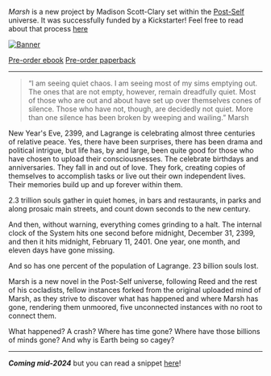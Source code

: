 *Marsh* is a new project by Madison Scott-Clary set within the [Post-Self](https://post-self.ink) universe. It was successfully funded by a Kickstarter! Feel free to read about that process [here](/kickstarter)

[![Banner](/draft-banner.jpg)](https://www.kickstarter.com/projects/drabmakyo/marsh)
<p class="buy">
<a href="https://makyo.itch.io/marsh" target="_blank">Pre-order ebook</a>
<a href="https://makyo-ink.square.site/product/marsh/18" target="_blank">Pre-order paperback</a> 
</p>

-----

> “I am seeing quiet chaos. I am seeing most of my sims emptying out. The ones that are not empty, however, remain dreadfully quiet. Most of those who are out and about have set up over themselves cones of silence. Those who have not, though, are decidedly not quiet. More than one silence has been broken by weeping and wailing.”
Marsh

New Year's Eve, 2399, and Lagrange is celebrating almost three centuries of relative peace. Yes, there have been surprises, there has been drama and political intrigue, but life has, by and large, been quite good for those who have chosen to upload their consciousnesses. The celebrate birthdays and anniversaries. They fall in and out of love. They fork, creating copies of themselves to accomplish tasks or live out their own independent lives. Their memories build up and up forever within them.

2.3 trillion souls gather in quiet homes, in bars and restaurants, in parks and along prosaic main streets, and count down seconds to the new century.

And then, without warning, everything comes grinding to a halt. The internal clock of the System hits one second before midnight, December 31, 2399, and then it hits midnight, February 11, 2401. One year, one month, and eleven days have gone missing.

And so has one percent of the population of Lagrange. 23 billion souls lost.

Marsh is a new novel in the Post-Self universe, following Reed and the rest of his cocladists, fellow instances forked from the original uploaded mind of Marsh, as they strive to discover what has happened and where Marsh has gone, rendering them unmoored, five unconnected instances with no root to connect them.

What happened? A crash? Where has time gone? Where have those billions of minds gone? And why is Earth being so cagey?

-----

***Coming mid-2024*** but you can read a snippet [here](/preview)!
